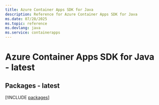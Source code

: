 ```yaml
---
title: Azure Container Apps SDK for Java
description: Reference for Azure Container Apps SDK for Java
ms.date: 07/28/2025
ms.topic: reference
ms.devlang: java
ms.service: containerapps
---
```

# Azure Container Apps SDK for Java - latest
## Packages - latest
[!INCLUDE [packages](container-apps-index.md)]